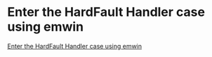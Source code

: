 # Enter the HardFault Handler case using emwin
[Enter the HardFault Handler case using emwin](https://aiwithcloud.com/2022/09/15/enter_the_hardfault_handler_case_using_emwin/)